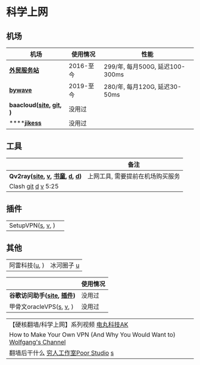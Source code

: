 # 科学上网

## 机场

| 机场                                                                                                       | 使用情况    | 性能                         |
| -------------------------------------------------------------------------------------------------------- | ------- | -------------------------- |
| [**外贸服务站**](https://waimaowork.me/auth/register?code=ZYXb)                                               | 2016-至今 | 299/年, 每月500G, 延迟100-300ms |
| ****[**bywave**](https://bywave.art/aff.php?aff=2614)****                                                | 2019-至今 | 280/年, 每月120G, 延迟30-50ms   |
| **baacloud(**[**site**](https://www.baacloud.com)**, **[**git**](https://github.com/baacloud/url)**, )** | 没用过     |                            |
| ****[**jikess**](http://www.jikess.in)                                                                   | 没用过     |                            |

## 工具

|                                                                                                                                                                                                                                                                                       | 备注                |
| ------------------------------------------------------------------------------------------------------------------------------------------------------------------------------------------------------------------------------------------------------------------------------------- | ----------------- |
| **Qv2ray(**[**site**](https://qv2ray.net)**, **[**v**](https://www.youtube.com/watch?v=fyLFgycALj0)**, **[**书童**](https://xugaoxiang.com/2020/10/17/qv2ray/)**, **[**d**](https://github.com/Qv2ray/Qv2ray/releases/)**, **[**d**](https://github.com/v2fly/v2ray-core/releases)**)** | 上网工具, 需要提前在机场购买服务 |
| Clash [git](https://github.com/Dreamacro/clash) [d](https://github.com/Dreamacro/clash/releases) [v](https://www.youtube.com/watch?v=sL2kVWJ-JbI) 5:25                                                                                                                                |                   |

## 插件

|                                                                                                                                                                         |   |
| ----------------------------------------------------------------------------------------------------------------------------------------------------------------------- | - |
| SetupVPN([s](https://chrome.google.com/webstore/detail/setupvpn-lifetime-free-vp/oofgbpoabipfcfjapgnbbjjaenockbdp), [v](https://www.youtube.com/watch?v=9y1NXrB0hpo), ) |   |

## 其他

|                                                                                 |                                                                              |
| ------------------------------------------------------------------------------- | ---------------------------------------------------------------------------- |
| 阿雷科技([u](https://www.youtube.com/channel/UCiLtBk8dChPldOho8uTZHhQ/playlists), ) | 冰河圈子 [u](https://www.youtube.com/channel/UCNAJdckJwmOquDon17juK3w/playlists) |

|                                                                                                                                                                                                              | 使用情况 |
| ------------------------------------------------------------------------------------------------------------------------------------------------------------------------------------------------------------ | ---- |
| **谷歌访问助手(**[**site**](https://www.ggfwzs.com)**, **[**插件**](https://chrome.google.com/webstore/detail/%E8%B0%B7%E6%AD%8C%E8%AE%BF%E9%97%AE%E5%8A%A9%E6%89%8B/fjbknnledpckpbjcglogolokonffggpc?hl=zh-CN)**)** | 没用过  |
| 甲骨文oracleVPS([s](https://www.oracle.com/cn/cloud/free/), [v](https://www.youtube.com/watch?v=cNL8\_4uUnGw), )                                                                                                | 没用过  |

|                                                                                                                         |
| ----------------------------------------------------------------------------------------------------------------------- |
| 【硬核翻墙/科学上网】系列视频 [电丸科技AK](https://www.youtube.com/playlist?list=PLqybz7NWybwUgR-S6m78tfd-lV4sBvGFG)                      |
| How to Make Your Own VPN (And Why You Would Want to) [Wolfgang's Channel](https://www.youtube.com/watch?v=gxpX\_mubz2A) |
| 翻墙后干什么 [穷人工作室Poor Studio](https://www.youtube.com/watch?v=ePbvZaiPx7g)   [s](https://10beasts.net/recommend/)           |

